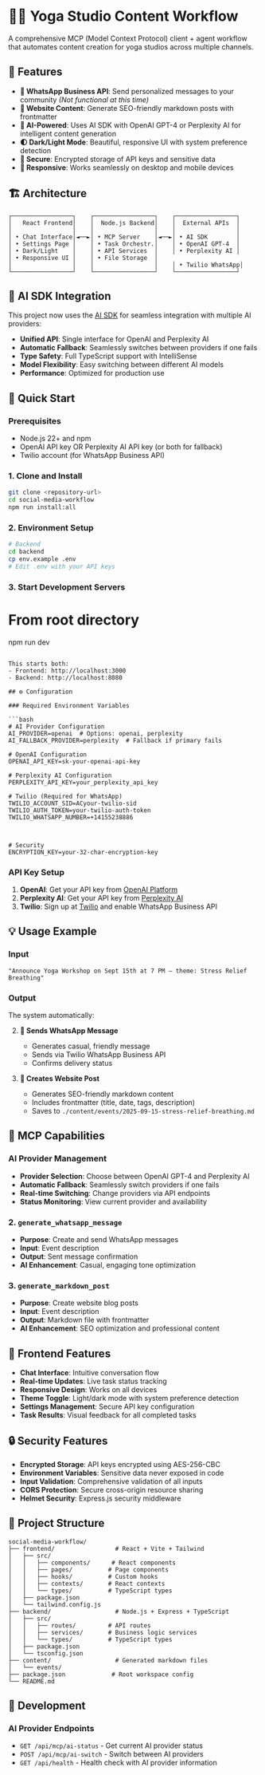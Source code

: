 # 🧘‍♀️ Yoga Studio Content Workflow

A comprehensive MCP (Model Context Protocol) client + agent workflow that automates content creation for yoga studios across multiple channels.

## 🎯 Features


- **📱 WhatsApp Business API**: Send personalized messages to your community *(Not functional at this time)*
- **📝 Website Content**: Generate SEO-friendly markdown posts with frontmatter
- **🤖 AI-Powered**: Uses AI SDK with OpenAI GPT-4 or Perplexity AI for intelligent content generation
- **🌓 Dark/Light Mode**: Beautiful, responsive UI with system preference detection
- **🔐 Secure**: Encrypted storage of API keys and sensitive data
- **📱 Responsive**: Works seamlessly on desktop and mobile devices

## 🏗️ Architecture

```
┌─────────────────┐    ┌─────────────────┐    ┌─────────────────┐
│   React Frontend│    │  Node.js Backend│    │  External APIs  │
│                 │    │                 │    │                 │
│ • Chat Interface│◄──►│ • MCP Server    │◄──►│ • AI SDK        │
│ • Settings Page │    │ • Task Orchestr.│    │ • OpenAI GPT-4  │
│ • Dark/Light    │    │ • API Services  │    │ • Perplexity AI │
│ • Responsive UI │    │ • File Storage  │    
│                 │    │                 │    │ • Twilio WhatsApp│
└─────────────────┘    └─────────────────┘    └─────────────────┘
```

## 🤖 AI SDK Integration

This project now uses the [AI SDK](https://ai-sdk.dev/) for seamless integration with multiple AI providers:

- **Unified API**: Single interface for OpenAI and Perplexity AI
- **Automatic Fallback**: Seamlessly switches between providers if one fails
- **Type Safety**: Full TypeScript support with IntelliSense
- **Model Flexibility**: Easy switching between different AI models
- **Performance**: Optimized for production use

## 🚀 Quick Start

### Prerequisites

- Node.js 22+ and npm
- OpenAI API key OR Perplexity AI API key (or both for fallback)
- Twilio account (for WhatsApp Business API)


### 1. Clone and Install

```bash
git clone <repository-url>
cd social-media-workflow
npm run install:all
```

### 2. Environment Setup

```bash
# Backend
cd backend
cp env.example .env
# Edit .env with your API keys
```

### 3. Start Development Servers
# From root directory
npm run dev
```

This starts both:
- Frontend: http://localhost:3000
- Backend: http://localhost:8080

## ⚙️ Configuration

### Required Environment Variables

```bash
# AI Provider Configuration
AI_PROVIDER=openai  # Options: openai, perplexity
AI_FALLBACK_PROVIDER=perplexity  # Fallback if primary fails

# OpenAI Configuration
OPENAI_API_KEY=sk-your-openai-api-key

# Perplexity AI Configuration
PERPLEXITY_API_KEY=your_perplexity_api_key

# Twilio (Required for WhatsApp)
TWILIO_ACCOUNT_SID=ACyour-twilio-sid
TWILIO_AUTH_TOKEN=your-twilio-auth-token
TWILIO_WHATSAPP_NUMBER=+14155238886



# Security
ENCRYPTION_KEY=your-32-char-encryption-key
```

### API Key Setup

1. **OpenAI**: Get your API key from [OpenAI Platform](https://platform.openai.com/)
2. **Perplexity AI**: Get your API key from [Perplexity AI](https://www.perplexity.ai/settings/api)
3. **Twilio**: Sign up at [Twilio](https://www.twilio.com/) and enable WhatsApp Business API


## 💡 Usage Example

### Input
```
"Announce Yoga Workshop on Sept 15th at 7 PM – theme: Stress Relief Breathing"
```

### Output
The system automatically:

2. **📱 Sends WhatsApp Message**
   - Generates casual, friendly message
   - Sends via Twilio WhatsApp Business API
   - Confirms delivery status

3. **📝 Creates Website Post**
   - Generates SEO-friendly markdown content
   - Includes frontmatter (title, date, tags, description)
   - Saves to `./content/events/2025-09-15-stress-relief-breathing.md`

## 🔧 MCP Capabilities

### AI Provider Management
- **Provider Selection**: Choose between OpenAI GPT-4 and Perplexity AI
- **Automatic Fallback**: Seamlessly switch providers if one fails
- **Real-time Switching**: Change providers via API endpoints
- **Status Monitoring**: View current provider and availability

### 2. `generate_whatsapp_message`
- **Purpose**: Create and send WhatsApp messages
- **Input**: Event description
- **Output**: Sent message confirmation
- **AI Enhancement**: Casual, engaging tone optimization

### 3. `generate_markdown_post`
- **Purpose**: Create website blog posts
- **Input**: Event description
- **Output**: Markdown file with frontmatter
- **AI Enhancement**: SEO optimization and professional content

## 🎨 Frontend Features

- **Chat Interface**: Intuitive conversation flow
- **Real-time Updates**: Live task status tracking
- **Responsive Design**: Works on all devices
- **Theme Toggle**: Light/dark mode with system preference detection
- **Settings Management**: Secure API key configuration
- **Task Results**: Visual feedback for all completed tasks

## 🔒 Security Features

- **Encrypted Storage**: API keys encrypted using AES-256-CBC
- **Environment Variables**: Sensitive data never exposed in code
- **Input Validation**: Comprehensive validation of all inputs
- **CORS Protection**: Secure cross-origin resource sharing
- **Helmet Security**: Express.js security middleware

## 📁 Project Structure

```
social-media-workflow/
├── frontend/                 # React + Vite + Tailwind
│   ├── src/
│   │   ├── components/      # React components
│   │   ├── pages/          # Page components
│   │   ├── hooks/          # Custom hooks
│   │   ├── contexts/       # React contexts
│   │   └── types/          # TypeScript types
│   ├── package.json
│   └── tailwind.config.js
├── backend/                  # Node.js + Express + TypeScript
│   ├── src/
│   │   ├── routes/         # API routes
│   │   ├── services/       # Business logic services
│   │   └── types/          # TypeScript types
│   ├── package.json
│   └── tsconfig.json
├── content/                  # Generated markdown files
│   └── events/
├── package.json             # Root workspace config
└── README.md
```

## 🧪 Development

### AI Provider Endpoints
- `GET /api/mcp/ai-status` - Get current AI provider status
- `POST /api/mcp/ai-switch` - Switch between AI providers
- `GET /api/health` - Health check with AI provider information
